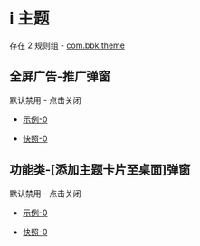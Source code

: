 # i 主题

存在 2 规则组 - [com.bbk.theme](/src/apps/com.bbk.theme.ts)

## 全屏广告-推广弹窗

默认禁用 - 点击关闭

- [示例-0](https://m.gkd.li/57941037/8207ec80-6e9d-4b9e-9880-7370d826c405)

- [快照-0](https://i.gkd.li/i/14904298)

## 功能类-[添加主题卡片至桌面]弹窗

默认禁用 - 点击关闭

- [示例-0](https://m.gkd.li/57941037/45df70c2-55bc-428a-91cf-40dff23ae2af)

- [快照-0](https://i.gkd.li/i/14904036)
